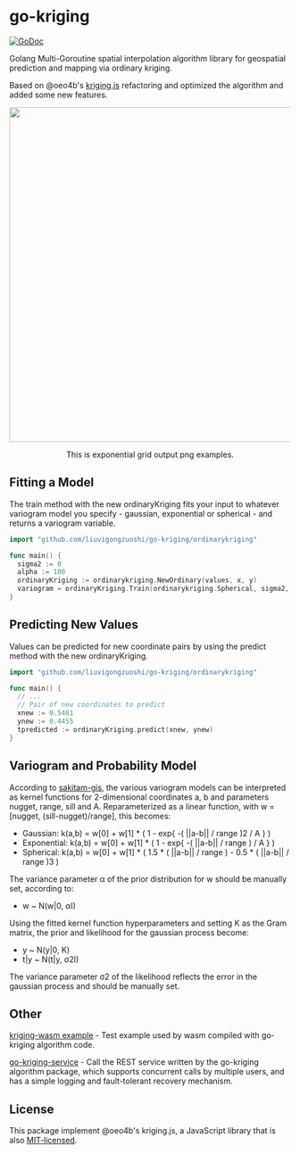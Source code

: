 # go-kriging

[![GoDoc](https://godoc.org/github.com/liuvigongzuoshi/go-kriging?status.svg)](https://pkg.go.dev/github.com/liuvigongzuoshi/go-kriging)

Golang Multi-Goroutine spatial interpolation algorithm library for geospatial prediction and mapping via ordinary kriging.

Based on @oeo4b's [kriging.js](https://github.com/oeo4b/kriging.js) refactoring and optimized the algorithm and added some new features. 

<div align="center">
<img src="https://raw.githubusercontent.com/liuvigongzuoshi/go-kriging/main/docs/grid-exponential.png" width="600">
<p>This is exponential grid output png examples.</p>
</div>

## Fitting a Model

The train method with the new ordinaryKriging fits your input to whatever variogram model you specify - gaussian, exponential or spherical - and returns a variogram variable.


```go
import "github.com/liuvigongzuoshi/go-kriging/ordinarykriging"

func main() {
  sigma2 := 0
  alpha := 100
  ordinaryKriging := ordinarykriging.NewOrdinary(values, x, y)
  variogram = ordinaryKriging.Train(ordinarykriging.Spherical, sigma2, alpha)  
}
```

## Predicting New Values

Values can be predicted for new coordinate pairs by using the predict method with the new ordinaryKriging.

```go
import "github.com/liuvigongzuoshi/go-kriging/ordinarykriging"

func main() {
  // ...
  // Pair of new coordinates to predict
  xnew := 0.5481
  ynew := 0.4455
  tpredicted := ordinaryKriging.predict(xnew, ynew)
}
```

## Variogram and Probability Model

According to [sakitam-gis](https://sakitam-gis.github.io/kriging.js/examples/world.html), the various variogram models can be interpreted as kernel functions for 2-dimensional coordinates a, b and parameters nugget, range, sill and A. Reparameterized as a linear function, with w = [nugget, (sill-nugget)/range], this becomes:

- Gaussian: k(a,b) = w[0] + w[1] * ( 1 - exp{ -( ||a-b|| / range )2 / A } )
- Exponential: k(a,b) = w[0] + w[1] * ( 1 - exp{ -( ||a-b|| / range ) / A } )
- Spherical: k(a,b) = w[0] + w[1] * ( 1.5 * ( ||a-b|| / range ) - 0.5 * ( ||a-b|| / range )3 )

The variance parameter α of the prior distribution for w should be manually set, according to:

- w ~ N(w|0, αI)

Using the fitted kernel function hyperparameters and setting K as the Gram matrix, the prior and likelihood for the gaussian process become:

- y ~ N(y|0, K)
- t|y ~ N(t|y, σ2I)

The variance parameter σ2 of the likelihood reflects the error in the gaussian process and should be manually set.


## Other

[kriging-wasm example](https://github.com/liuvigongzuoshi/kriging-wasm) - Test example used by wasm compiled with go-kriging algorithm code.

[go-kriging-service](https://github.com/liuvigongzuoshi/go-kriging-service) - Call the REST service written by the go-kriging algorithm package, which supports concurrent calls by multiple users, and has a simple logging and fault-tolerant recovery mechanism.


## License

This package implement @oeo4b's kriging.js, a JavaScript library that is also [MIT-licensed](https://en.wikipedia.org/wiki/MIT_License).